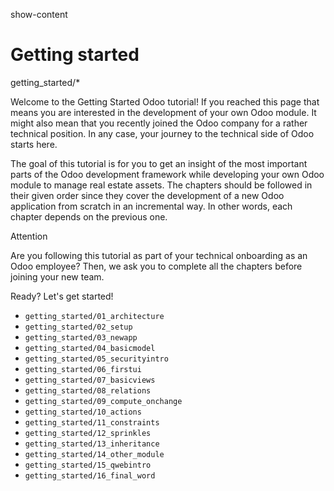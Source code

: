 show-content  

# Getting started

<div class="toctree" titlesonly="" glob="">

getting_started/\*

</div>

Welcome to the Getting Started Odoo tutorial! If you reached this page
that means you are interested in the development of your own Odoo
module. It might also mean that you recently joined the Odoo company for
a rather technical position. In any case, your journey to the technical
side of Odoo starts here.

The goal of this tutorial is for you to get an insight of the most
important parts of the Odoo development framework while developing your
own Odoo module to manage real estate assets. The chapters should be
followed in their given order since they cover the development of a new
Odoo application from scratch in an incremental way. In other words,
each chapter depends on the previous one.

<div class="attention">

<div class="title">

Attention

</div>

Are you following this tutorial as part of your technical onboarding as
an Odoo employee? Then, we ask you to complete all the chapters before
joining your new team.

</div>

Ready? Let's get started!

- `getting_started/01_architecture`
- `getting_started/02_setup`
- `getting_started/03_newapp`
- `getting_started/04_basicmodel`
- `getting_started/05_securityintro`
- `getting_started/06_firstui`
- `getting_started/07_basicviews`
- `getting_started/08_relations`
- `getting_started/09_compute_onchange`
- `getting_started/10_actions`
- `getting_started/11_constraints`
- `getting_started/12_sprinkles`
- `getting_started/13_inheritance`
- `getting_started/14_other_module`
- `getting_started/15_qwebintro`
- `getting_started/16_final_word`
